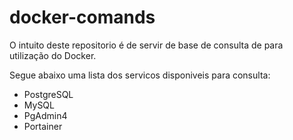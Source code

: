 # docker-comands
O intuito deste repositorio é de servir de base de consulta de para utilização do Docker.


Segue abaixo uma lista dos servicos disponiveis para consulta:

* PostgreSQL
* MySQL
* PgAdmin4
* Portainer


